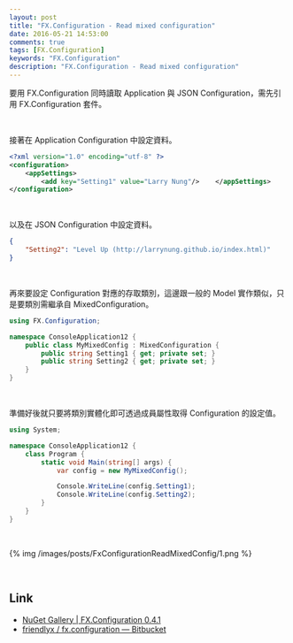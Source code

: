 ```yaml
---
layout: post
title: "FX.Configuration - Read mixed configuration"
date: 2016-05-21 14:53:00
comments: true
tags: [FX.Configuration]
keywords: "FX.Configuration"
description: "FX.Configuration - Read mixed configuration"
---
```


要用 FX.Configuration 同時讀取 Application 與 JSON Configuration，需先引用 FX.Configuration 套件。  

<!-- More -->

<br/>


接著在 Application Configuration 中設定資料。  

```xml
<?xml version="1.0" encoding="utf-8" ?> 
<configuration> 
    <appSettings> 
        <add key="Setting1" value="Larry Nung"/>    </appSettings> 
</configuration>
```

<br/>


以及在 JSON Configuration 中設定資料。 

```json
{     
    "Setting2": "Level Up (http://larrynung.github.io/index.html)" 
}
```

<br/>


再來要設定 Configuration 對應的存取類別，這邊跟一般的 Model 實作類似，只是要類別需繼承自 MixedConfiguration。

```c#
using FX.Configuration; 

namespace ConsoleApplication12 { 
    public class MyMixedConfig : MixedConfiguration { 
        public string Setting1 { get; private set; } 
        public string Setting2 { get; private set; } 
    } 
}
```

<br/>


準備好後就只要將類別實體化即可透過成員屬性取得 Configuration 的設定值。  

```c#
using System; 

namespace ConsoleApplication12 { 
    class Program { 
        static void Main(string[] args) { 
            var config = new MyMixedConfig(); 

            Console.WriteLine(config.Setting1); 
            Console.WriteLine(config.Setting2); 
        } 
    } 
}
```

<br/>


{% img /images/posts/FxConfigurationReadMixedConfig/1.png %}

<br/>

Link
----
* [NuGet Gallery | FX.Configuration 0.4.1](https://www.nuget.org/packages/FX.Configuration/)
* [friendlyx / fx.configuration — Bitbucket](https://bitbucket.org/friendlyx/fx.configuration)
